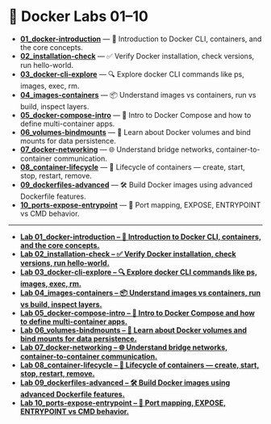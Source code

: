 # 📘 Docker Labs 01–10

- **[01_docker-introduction](./Basic_Hands-on_Labs/01_docker-introduction/README.md)** — 🧱 Introduction to Docker CLI, containers, and the core concepts.
- **[02_installation-check](./02_installation-check/README.md)** — ✅ Verify Docker installation, check versions, run hello-world.
- **[03_docker-cli-explore](./03_docker-cli-explore/README.md)** — 🔍 Explore docker CLI commands like ps, images, exec, rm.
- **[04_images-containers](./04_images-containers/README.md)** — 📦 Understand images vs containers, run vs build, inspect layers.
- **[05_docker-compose-intro](./05_docker-compose-intro/README.md)** — 🔧 Intro to Docker Compose and how to define multi-container apps.
- **[06_volumes-bindmounts](./06_volumes-bindmounts/README.md)** — 💾 Learn about Docker volumes and bind mounts for data persistence.
- **[07_docker-networking](./07_docker-networking/README.md)** — 🌐 Understand bridge networks, container-to-container communication.
- **[08_container-lifecycle](./08_container-lifecycle/README.md)** — 🔄 Lifecycle of containers — create, start, stop, restart, remove.
- **[09_dockerfiles-advanced](./09_dockerfiles-advanced/README.md)** — 🛠️ Build Docker images using advanced Dockerfile features.
- **[10_ports-expose-entrypoint](./10_ports-expose-entrypoint/README.md)** — 🚪 Port mapping, EXPOSE, ENTRYPOINT vs CMD behavior.
-----
- **[Lab 01_docker-introduction – 🧱 Introduction to Docker CLI, containers, and the core concepts.](https://github.com/mailsudiptabiswas/Master-Docker-from-Scratch-to-Scale/blob/main/Basic_Hands-on_Labs/01_docker-introduction/README.md)**
- **[Lab 02_installation-check – ✅ Verify Docker installation, check versions, run hello-world.](https://github.com/mailsudiptabiswas/Master-Docker-from-Scratch-to-Scale/blob/main/Basic_Hands-on_Labs/02_installation-check/README.md)**
- **[Lab 03_docker-cli-explore – 🔍 Explore docker CLI commands like ps, images, exec, rm.](https://github.com/mailsudiptabiswas/Master-Docker-from-Scratch-to-Scale/blob/main/Basic_Hands-on_Labs/03_docker-cli-explore/README.md)**
- **[Lab 04_images-containers – 📦 Understand images vs containers, run vs build, inspect layers.](https://github.com/mailsudiptabiswas/Master-Docker-from-Scratch-to-Scale/blob/main/Basic_Hands-on_Labs/04_images-containers/README.md)**
- **[Lab 05_docker-compose-intro – 🔧 Intro to Docker Compose and how to define multi-container apps.](https://github.com/mailsudiptabiswas/Master-Docker-from-Scratch-to-Scale/blob/main/Basic_Hands-on_Labs/05_docker-compose-intro/README.md)**
- **[Lab 06_volumes-bindmounts – 💾 Learn about Docker volumes and bind mounts for data persistence.](https://github.com/mailsudiptabiswas/Master-Docker-from-Scratch-to-Scale/blob/main/Basic_Hands-on_Labs/06_volumes-bindmounts/README.md)**
- **[Lab 07_docker-networking – 🌐 Understand bridge networks, container-to-container communication.](https://github.com/mailsudiptabiswas/Master-Docker-from-Scratch-to-Scale/blob/main/Basic_Hands-on_Labs/07_docker-networking/README.md)**
- **[Lab 08_container-lifecycle – 🔄 Lifecycle of containers — create, start, stop, restart, remove.](https://github.com/mailsudiptabiswas/Master-Docker-from-Scratch-to-Scale/blob/main/Basic_Hands-on_Labs/08_container-lifecycle/README.md)**
- **[Lab 09_dockerfiles-advanced – 🛠️ Build Docker images using advanced Dockerfile features.](https://github.com/mailsudiptabiswas/Master-Docker-from-Scratch-to-Scale/blob/main/Basic_Hands-on_Labs/09_dockerfiles-advanced/README.md)**
- **[Lab 10_ports-expose-entrypoint – 🚪 Port mapping, EXPOSE, ENTRYPOINT vs CMD behavior.](https://github.com/mailsudiptabiswas/Master-Docker-from-Scratch-to-Scale/blob/main/Basic_Hands-on_Labs/10_ports-expose-entrypoint/README.md)**
